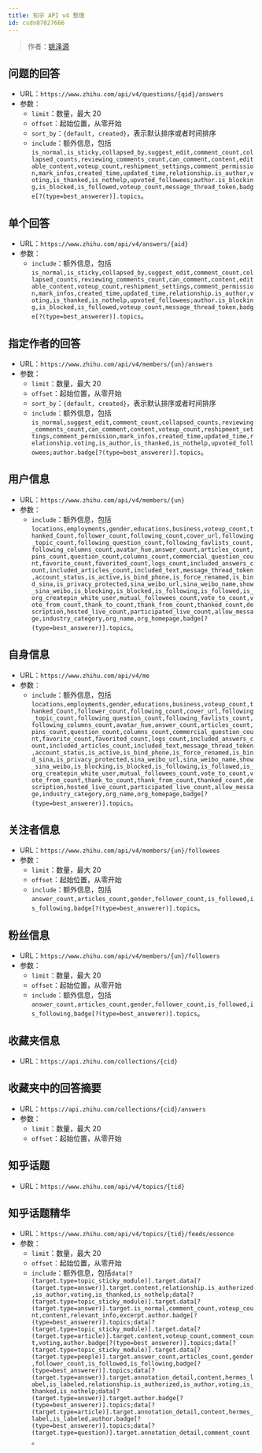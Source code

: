 ```yaml
---
title: 知乎 API v4 整理
id: csdn87827666
---
```


> 作者：[姚泽源](https://github.com/YaoZeyuan/ZhihuHelp/issues/89)

## 问题的回答

*   URL：`https://www.zhihu.com/api/v4/questions/{qid}/answers`
*   参数：
    *   `limit`：数量，最大 20
    *   `offset`：起始位置，从零开始
    *   `sort_by`：`{default, created}`，表示默认排序或者时间排序
    *   `include`：额外信息，包括`is_normal,is_sticky,collapsed_by,suggest_edit,comment_count,collapsed_counts,reviewing_comments_count,can_comment,content,editable_content,voteup_count,reshipment_settings,comment_permission,mark_infos,created_time,updated_time,relationship.is_author,voting,is_thanked,is_nothelp,upvoted_followees;author.is_blocking,is_blocked,is_followed,voteup_count,message_thread_token,badge[?(type=best_answerer)].topics`。

## 单个回答

*   URL：`https://www.zhihu.com/api/v4/answers/{aid}`
*   参数：
    *   `include`：额外信息，包括`is_normal,is_sticky,collapsed_by,suggest_edit,comment_count,collapsed_counts,reviewing_comments_count,can_comment,content,editable_content,voteup_count,reshipment_settings,comment_permission,mark_infos,created_time,updated_time,relationship.is_author,voting,is_thanked,is_nothelp,upvoted_followees;author.is_blocking,is_blocked,is_followed,voteup_count,message_thread_token,badge[?(type=best_answerer)].topics`。

## 指定作者的回答

*   URL：`https://www.zhihu.com/api/v4/members/{un}/answers`
*   参数：
    *   `limit`：数量，最大 20
    *   `offset`：起始位置，从零开始
    *   `sort_by`：`{default, created}`，表示默认排序或者时间排序
    *   `include`：额外信息，包括`is_normal,suggest_edit,comment_count,collapsed_counts,reviewing_comments_count,can_comment,content,voteup_count,reshipment_settings,comment_permission,mark_infos,created_time,updated_time,relationship.voting,is_author,is_thanked,is_nothelp,upvoted_followees;author.badge[?(type=best_answerer)].topics`。

## 用户信息

*   URL：`https://www.zhihu.com/api/v4/members/{un}`
*   参数：
    *   `include`：额外信息，包括`locations,employments,gender,educations,business,voteup_count,thanked_Count,follower_count,following_count,cover_url,following_topic_count,following_question_count,following_favlists_count,following_columns_count,avatar_hue,answer_count,articles_count,pins_count,question_count,columns_count,commercial_question_count,favorite_count,favorited_count,logs_count,included_answers_count,included_articles_count,included_text,message_thread_token,account_status,is_active,is_bind_phone,is_force_renamed,is_bind_sina,is_privacy_protected,sina_weibo_url,sina_weibo_name,show_sina_weibo,is_blocking,is_blocked,is_following,is_followed,is_org_createpin_white_user,mutual_followees_count,vote_to_count,vote_from_count,thank_to_count,thank_from_count,thanked_count,description,hosted_live_count,participated_live_count,allow_message,industry_category,org_name,org_homepage,badge[?(type=best_answerer)].topics`。

## 自身信息

*   URL：`https://www.zhihu.com/api/v4/me`
*   参数：
    *   `include`：额外信息，包括`locations,employments,gender,educations,business,voteup_count,thanked_Count,follower_count,following_count,cover_url,following_topic_count,following_question_count,following_favlists_count,following_columns_count,avatar_hue,answer_count,articles_count,pins_count,question_count,columns_count,commercial_question_count,favorite_count,favorited_count,logs_count,included_answers_count,included_articles_count,included_text,message_thread_token,account_status,is_active,is_bind_phone,is_force_renamed,is_bind_sina,is_privacy_protected,sina_weibo_url,sina_weibo_name,show_sina_weibo,is_blocking,is_blocked,is_following,is_followed,is_org_createpin_white_user,mutual_followees_count,vote_to_count,vote_from_count,thank_to_count,thank_from_count,thanked_count,description,hosted_live_count,participated_live_count,allow_message,industry_category,org_name,org_homepage,badge[?(type=best_answerer)].topics`。

## 关注者信息

*   URL：`https://www.zhihu.com/api/v4/members/{un}/followees`
*   参数：
    *   `limit`：数量，最大 20
    *   `offset`：起始位置，从零开始
    *   `include`：额外信息，包括`answer_count,articles_count,gender,follower_count,is_followed,is_following,badge[?(type=best_answerer)].topics`。

## 粉丝信息

*   URL：`https://www.zhihu.com/api/v4/members/{un}/followers`
*   参数：
    *   `limit`：数量，最大 20
    *   `offset`：起始位置，从零开始
    *   `include`：额外信息，包括`answer_count,articles_count,gender,follower_count,is_followed,is_following,badge[?(type=best_answerer)].topics`。

## 收藏夹信息

*   URL：`https://api.zhihu.com/collections/{cid}`

## 收藏夹中的回答摘要

*   URL：`https://api.zhihu.com/collections/{cid}/answers`
*   参数：
    *   `limit`：数量，最大 20
    *   `offset`：起始位置，从零开始

## 知乎话题

*   URL：`https://www.zhihu.com/api/v4/topics/{tid}`

## 知乎话题精华

*   URL：`https://www.zhihu.com/api/v4/topics/{tid}/feeds/essence`
*   参数：
    *   `limit`：数量，最大 20
    *   `offset`：起始位置，从零开始
    *   `include`：额外信息，包括`data[?(target.type=topic_sticky_module)].target.data[?(target.type=answer)].target.content,relationship.is_authorized,is_author,voting,is_thanked,is_nothelp;data[?(target.type=topic_sticky_module)].target.data[?(target.type=answer)].target.is_normal,comment_count,voteup_count,content,relevant_info,excerpt.author.badge[?(type=best_answerer)].topics;data[?(target.type=topic_sticky_module)].target.data[?(target.type=article)].target.content,voteup_count,comment_count,voting,author.badge[?(type=best_answerer)].topics;data[?(target.type=topic_sticky_module)].target.data[?(target.type=people)].target.answer_count,articles_count,gender,follower_count,is_followed,is_following,badge[?(type=best_answerer)].topics;data[?(target.type=answer)].target.annotation_detail,content,hermes_label,is_labeled,relationship.is_authorized,is_author,voting,is_thanked,is_nothelp;data[?(target.type=answer)].target.author.badge[?(type=best_answerer)].topics;data[?(target.type=article)].target.annotation_detail,content,hermes_label,is_labeled,author.badge[?(type=best_answerer)].topics;data[?(target.type=question)].target.annotation_detail,comment_count`。